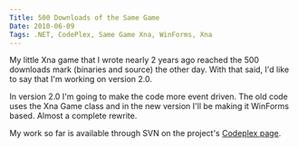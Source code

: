 ```yaml
---
Title: 500 Downloads of the Same Game
Date: 2010-06-09
Tags: .NET, CodePlex, Same Game Xna, WinForms, Xna 
---
```


My little Xna game that I wrote nearly 2 years ago reached the 500 downloads mark (binaries and source) the other day. With that said, I'd like to say that I'm working on version 2.0.

In version 2.0 I'm going to make the code more event driven. The old code uses the Xna Game class and in the new version I'll be making it WinForms based. Almost a complete rewrite.

My work so far is available through SVN on the project's [Codeplex page](http://samegamexna.codeplex.com/).
